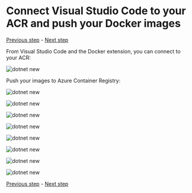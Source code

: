 # Connect Visual Studio Code to your ACR and push your Docker images

[Previous step](step-12.md) - [Next step](step-14.md)

From Visual Studio Code and the Docker extension, you can connect to your ACR:

![dotnet new](sshot-56.png)

Push your images to Azure Container Registry:

![dotnet new](sshot-57.png)

![dotnet new](sshot-58.png)

![dotnet new](sshot-59.png)

![dotnet new](sshot-60.png)

![dotnet new](sshot-61.png)

![dotnet new](sshot-62.png)

![dotnet new](sshot-63.png)

![dotnet new](sshot-64.png)

[Previous step](step-12.md) - [Next step](step-14.md)
